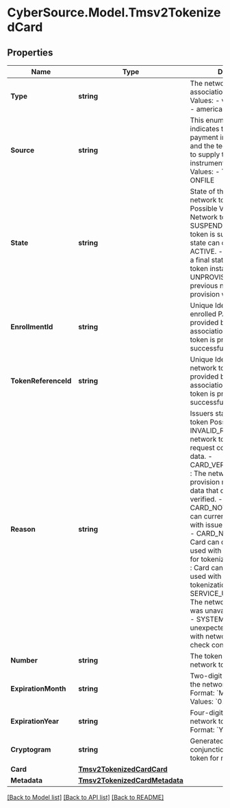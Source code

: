 # CyberSource.Model.Tmsv2TokenizedCard
## Properties

Name | Type | Description | Notes
------------ | ------------- | ------------- | -------------
**Type** | **string** | The network token card association brand Possible Values: - visa - mastercard - americanexpress  | [optional] 
**Source** | **string** | This enumeration value indicates the origin of the payment instrument (PAN) and the technique employed to supply the payment instrument data. Possible Values: - TOKEN - ISSUER - ONFILE  | [optional] 
**State** | **string** | State of the network token or network token provision Possible Values: - ACTIVE : Network token is active. - SUSPENDED : Network token is suspended. This state can change back to ACTIVE. - DELETED : This is a final state for a network token instance. - UNPROVISIONED : A previous network token provision was unsuccessful.  | [optional] 
**EnrollmentId** | **string** | Unique Identifier for the enrolled PAN. This Id is provided by the card association when a network token is provisioned successfully.  | [optional] 
**TokenReferenceId** | **string** | Unique Identifier for the network token. This Id is provided by the card association when a network token is provisioned successfully.  | [optional] 
**Reason** | **string** | Issuers state for the network token Possible Values: - INVALID_REQUEST : The network token provision request contained invalid data. - CARD_VERIFICATION_FAILED : The network token provision request contained data that could not be verified. - CARD_NOT_ELIGIBLE : Card can currently not be used with issuer for tokenization. - CARD_NOT_ALLOWED : Card can currently not be used with card association for tokenization. - DECLINED : Card can currently not be used with issuer for tokenization. - SERVICE_UNAVAILABLE : The network token service was unavailable or timed out. - SYSTEM_ERROR : An unexpected error occurred with network token service, check configuration.  | [optional] 
**Number** | **string** | The token requestors network token  | [optional] 
**ExpirationMonth** | **string** | Two-digit month in which the network token expires.  Format: &#x60;MM&#x60;.  Possible Values: &#x60;01&#x60; through &#x60;12&#x60;.  | [optional] 
**ExpirationYear** | **string** | Four-digit year in which the network token expires.  Format: &#x60;YYYY&#x60;.  | [optional] 
**Cryptogram** | **string** | Generated value used in conjunction with the network token for making a payment.  | [optional] 
**Card** | [**Tmsv2TokenizedCardCard**](Tmsv2TokenizedCardCard.md) |  | [optional] 
**Metadata** | [**Tmsv2TokenizedCardMetadata**](Tmsv2TokenizedCardMetadata.md) |  | [optional] 

[[Back to Model list]](../README.md#documentation-for-models) [[Back to API list]](../README.md#documentation-for-api-endpoints) [[Back to README]](../README.md)

